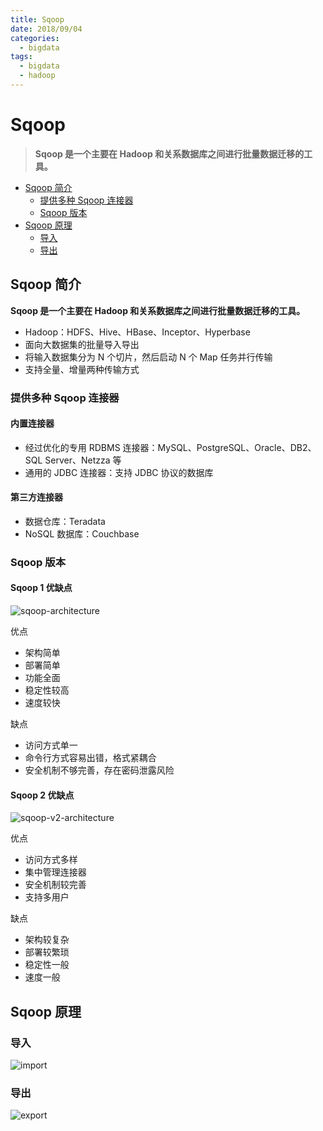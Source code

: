 ```yaml
---
title: Sqoop
date: 2018/09/04
categories:
  - bigdata
tags:
  - bigdata
  - hadoop
---
```


# Sqoop

> **Sqoop 是一个主要在 Hadoop 和关系数据库之间进行批量数据迁移的工具。**

<!-- TOC depthFrom:2 depthTo:3 -->

- [Sqoop 简介](#sqoop-简介)
    - [提供多种 Sqoop 连接器](#提供多种-sqoop-连接器)
    - [Sqoop 版本](#sqoop-版本)
- [Sqoop 原理](#sqoop-原理)
    - [导入](#导入)
    - [导出](#导出)

<!-- /TOC -->

## Sqoop 简介

**Sqoop 是一个主要在 Hadoop 和关系数据库之间进行批量数据迁移的工具。**

- Hadoop：HDFS、Hive、HBase、Inceptor、Hyperbase
- 面向大数据集的批量导入导出
- 将输入数据集分为 N 个切片，然后启动 N 个 Map 任务并行传输
- 支持全量、增量两种传输方式

### 提供多种 Sqoop 连接器

#### 内置连接器

- 经过优化的专用 RDBMS 连接器：MySQL、PostgreSQL、Oracle、DB2、SQL Server、Netzza 等
- 通用的 JDBC 连接器：支持 JDBC 协议的数据库

#### 第三方连接器

- 数据仓库：Teradata
- NoSQL 数据库：Couchbase

### Sqoop 版本

#### Sqoop 1 优缺点

![sqoop-architecture](http://dunwu.test.upcdn.net/images/bigdata/Sqoop/sqoop-architecture.png)

优点

- 架构简单
- 部署简单
- 功能全面
- 稳定性较高
- 速度较快

缺点

- 访问方式单一
- 命令行方式容易出错，格式紧耦合
- 安全机制不够完善，存在密码泄露风险

#### Sqoop 2 优缺点

![sqoop-v2-architecture](http://dunwu.test.upcdn.net/images/bigdata/Sqoop/sqoop-v2-architecture.png)

优点

- 访问方式多样
- 集中管理连接器
- 安全机制较完善
- 支持多用户

缺点

- 架构较复杂
- 部署较繁琐
- 稳定性一般
- 速度一般

## Sqoop 原理

### 导入

![import](http://dunwu.test.upcdn.net/images/bigdata/Sqoop/sqoop-import.png)

### 导出

![export](http://dunwu.test.upcdn.net/images/bigdata/Sqoop/sqoop-export.png)
